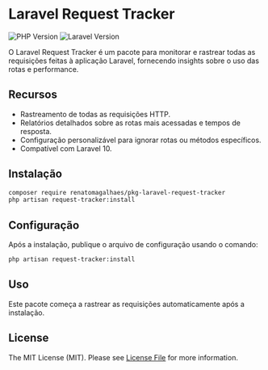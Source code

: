 # Laravel Request Tracker

![PHP Version](https://img.shields.io/badge/PHP-%5E8.1-blue)
![Laravel Version](https://img.shields.io/badge/Laravel-%5E10.x-brightgreen)

O Laravel Request Tracker é um pacote para monitorar e rastrear todas as requisições feitas à aplicação Laravel, fornecendo insights sobre o uso das rotas e performance.

## Recursos
- Rastreamento de todas as requisições HTTP.
- Relatórios detalhados sobre as rotas mais acessadas e tempos de resposta.
- Configuração personalizável para ignorar rotas ou métodos específicos.
- Compatível com Laravel 10.

## Instalação
```bash
composer require renatomagalhaes/pkg-laravel-request-tracker
php artisan request-tracker:install
```

## Configuração
Após a instalação, publique o arquivo de configuração usando o comando:

```bash
php artisan request-tracker:install
```

## Uso
Este pacote começa a rastrear as requisições automaticamente após a instalação.

## License
The MIT License (MIT). Please see [License File](LICENSE.md) for more information.